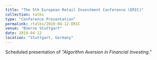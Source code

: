 ```yaml
---
title: "The 5th European Retail Investment Conference (ERIC)"
collection: talks
type: "Conference Presentation"
permalink: /talks/2019-04-12-ERIC
venue: "Boerse Stuttgart"
date: 2019-04-12
location: "Stuttgart, Germany"
---
```


Scheduled presentation of <i>"Algorithm Aversion in Financial Investing."</i>
